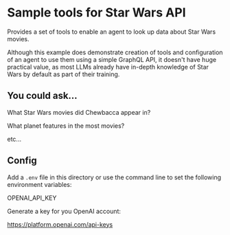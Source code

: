 # Sample tools for Star Wars API

Provides a set of tools to enable an agent to look up data about Star Wars movies.

Although this example does demonstrate creation of tools and configuration of an agent to use them using a simple GraphQL API,
it doesn't have huge practical value, as most LLMs already have in-depth knowledge of Star Wars by default as part of their training.

## You could ask...

What Star Wars movies did Chewbacca appear in?

What planet features in the most movies?

etc...

## Config

Add a `.env` file in this directory or use the command line to set the following environment variables:

OPENAI_API_KEY

Generate a key for you OpenAI account:

https://platform.openai.com/api-keys
